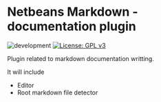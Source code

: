 # Netbeans Markdown - documentation plugin

![development](https://badgen.net/badge/development/in_progress/orange)
[![License: GPL v3](https://img.shields.io/badge/License-GPLv3-blue.svg)](https://www.gnu.org/licenses/gpl-3.0)

Plugin related to markdown documentation writting.

It will include

- Editor
- Root markdown file detector

